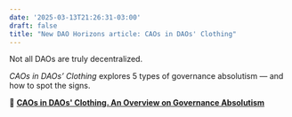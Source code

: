 ```yaml
---
date: '2025-03-13T21:26:31-03:00'
draft: false
title: "New DAO Horizons article: CAOs in DAOs' Clothing"
---
```


Not all DAOs are truly decentralized.  

*CAOs in DAOs’ Clothing* explores 5 types of governance absolutism — and how to spot the signs.  

🔗 [**CAOs in DAOs' Clothing. An Overview on Governance Absolutism**](https://lokapal.substack.com/p/caos-in-daos-clothing-an-overview?r=5d3ad0)

